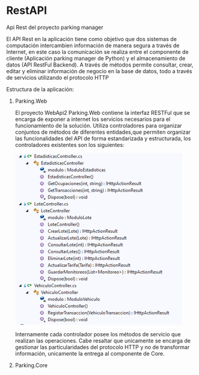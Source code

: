 # RestAPI
Api Rest del proyecto parking manager

El API Rest en la aplicación tiene como objetivo que dos sistemas de computación intercambien información de manera segura a través de Internet, en este caso la comunicación se realiza entre el componente de cliente (Aplicación parking manager de Python) y el almacenamiento de datos (API RestFul Backend). A través de métodos permite consultar, crear, editar y eliminar información de negocio en la base de datos, todo a través de servicios utilizando el protocolo HTTP

Estructura de la aplicación:

1. Parking.Web
  
    El proyecto WebApi2 Parking.Web contiene la interfaz RESTFul que se encarga de exponer a internet los servicios necesarios para el funcionamiento de la solución.        Utiliza controladores para organizar conjuntos de métodos de diferentes entidades,que permiten organizar las funcionalidades del API de forma estandarizada y estructurada, los controladores existentes son los siguientes: 
    
    ![img](https://github.com/parkingmanager/RestApi/blob/main/README_DATA/1.png)
    
    Internamente cada controlador posee los métodos de servicio que realizan las operaciones. Cabe resaltar que unicamente se encarga de gestionar las particularidades del protocolo HTTP y no de transformar información, unicamente la entrega al componente de Core.

2. Parking.Core


